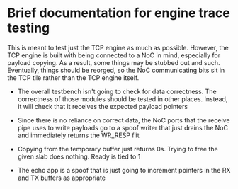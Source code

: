 # Brief documentation for engine trace testing

This is meant to test just the TCP engine as much as possible. However, the TCP
engine is built with being connected to a NoC in mind, especially for payload
copying. As a result, some things may be stubbed out and such. Eventually,
things should be reorged, so the NoC communicating bits sit in the TCP tile
rather than the TCP engine itself. 

- The overall testbench isn't going to check for data correctness. The
  correctness of those modules should be tested in other places. Instead, it
  will check that it receives the expected payload pointers

- Since there is no reliance on correct data, the NoC ports that the receive
  pipe uses to write payloads go to a spoof writer that just drains the NoC and
  immediately returns the WR\_RESP flit

- Copying from the temporary buffer just returns 0s. Trying to free the given
  slab does nothing. Ready is tied to 1

- The echo app is a spoof that is just going to increment pointers in the RX and
  TX buffers as appropriate

